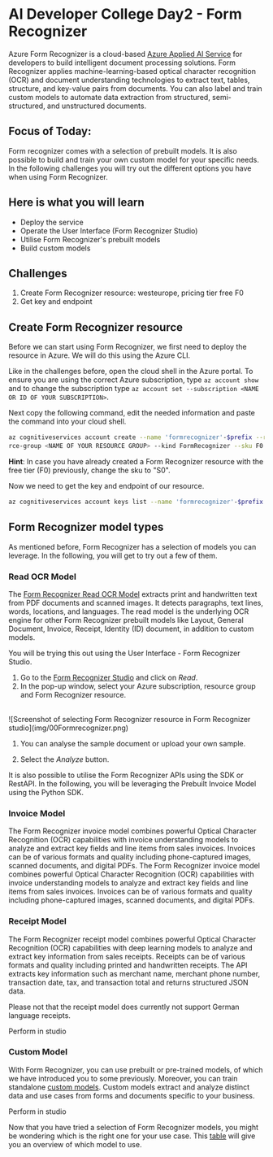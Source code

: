 # AI Developer College Day2 - Form Recognizer

Azure Form Recognizer is a cloud-based [Azure Applied AI Service](https://learn.microsoft.com/en-us/azure/applied-ai-services/?view=form-recog-3.0.0) for developers to build intelligent document processing solutions. Form Recognizer applies machine-learning-based optical character recognition (OCR) and document understanding technologies to extract text, tables, structure, and key-value pairs from documents. You can also label and train custom models to automate data extraction from structured, semi-structured, and unstructured documents.

## Focus of Today:

Form recognizer comes with a selection of prebuilt models. It is also possible to build and train your own custom model for your specific needs. In the following challenges you will try out the different options you have when using Form Recognizer.

## Here is what you will learn

- Deploy the service
- Operate the User Interface (Form Recognizer Studio)
- Utilise Form Recognizer's prebuilt models
- Build custom models

## Challenges

1. Create Form Recognizer resource: westeurope, pricing tier free F0
1. Get key and endpoint

## Create Form Recognizer resource

Before we can start using Form Recognizer, we first need to deploy the resource in Azure. We will do this using the Azure CLI.

Like in the challenges before, open the cloud shell in the Azure portal. To ensure you are using the correct Azure subscription, type ```az account show``` and to change the subscription type ```az account set --subscription <NAME OR ID OF YOUR SUBSCRIPTION>```.

Next copy the following command, edit the needed information and paste the command into your cloud shell.

```bash
az cognitiveservices account create --name 'formrecognizer'-$prefix --resou
rce-group <NAME OF YOUR RESOURCE GROUP> --kind FormRecognizer --sku F0 --location westeurope
```
**Hint**: In case you have already created a Form Recognizer resource with the free tier (F0) previously, change the sku to "S0".

Now we need to get the key and endpoint of our resource.

```bash
az cognitiveservices account keys list --name 'formrecognizer'-$prefix --resource-group <NAME OF YOUR RESOURCE GROUP>
```


## Form Recognizer model types

As mentioned before, Form Recognizer has a selection of models you can leverage. In the following, you will get to try out a few of them.

### Read OCR Model

The [Form Recognizer Read OCR Model](https://learn.microsoft.com/en-us/azure/applied-ai-services/form-recognizer/concept-read?view=form-recog-3.0.0) extracts print and handwritten text from PDF documents and scanned images. It detects paragraphs, text lines, words, locations, and languages. The read model is the underlying OCR engine for other Form Recognizer prebuilt models like Layout, General Document, Invoice, Receipt, Identity (ID) document, in addition to custom models.

You will be trying this out using the User Interface - Form Recognizer Studio.

1. Go to the [Form Recognizer Studio](https://formrecognizer.appliedai.azure.com/studio) and click on _Read_.
1. In the pop-up window, select your Azure subscription, resource group and Form Recognizer resource.
</br>
![Screenshot of selecting Form Recognizer resource in Form Recognizer studio](img/00Formrecognizer.png)

1. You can analyse the sample document or upload your own sample.

1. Select the _Analyze_ button.

It is also possible to utilise the Form Recognizer APIs using the SDK or RestAPI. In the following, you will be leveraging the Prebuilt Invoice Model using the Python SDK.

### Invoice Model 

The Form Recognizer invoice model combines powerful Optical Character Recognition (OCR) capabilities with invoice understanding models to analyze and extract key fields and line items from sales invoices. Invoices can be of various formats and quality including phone-captured images, scanned documents, and digital PDFs. The Form Recognizer invoice model combines powerful Optical Character Recognition (OCR) capabilities with invoice understanding models to analyze and extract key fields and line items from sales invoices. Invoices can be of various formats and quality including phone-captured images, scanned documents, and digital PDFs.

### Receipt Model

The Form Recognizer receipt model combines powerful Optical Character Recognition (OCR) capabilities with deep learning models to analyze and extract key information from sales receipts. Receipts can be of various formats and quality including printed and handwritten receipts. The API extracts key information such as merchant name, merchant phone number, transaction date, tax, and transaction total and returns structured JSON data.

Please not that the receipt model does currently not support German language receipts.

Perform in studio

### Custom Model

With Form Recognizer, you can use prebuilt or pre-trained models, of which we have introduced you to some previously. Moreover, you can train standalone [custom models](https://learn.microsoft.com/en-us/azure/applied-ai-services/form-recognizer/concept-custom?view=form-recog-3.0.0). Custom models extract and analyze distinct data and use cases from forms and documents specific to your business.

Perform in studio

Now that you have tried a selection of Form Recognizer models, you might be wondering which is the right one for your use case. This [table](https://learn.microsoft.com/en-us/azure/applied-ai-services/form-recognizer/overview?view=form-recog-3.0.0#which-form-recognizer-model-should-i-use) will give you an overview of which model to use.
